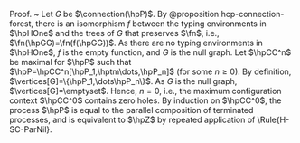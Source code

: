 Proof.
  ~ Let $G$ be $\connection(\hpP)$.
    By @proposition:hcp-connection-forest, there is an isomorphism $f$ between the typing environments in $\hpHOne$ and the trees of $G$ that preserves $\fn$, i.e., $\fn(\hpGG)=\fn(f(\hpGG))$.
    As there are no typing environments in $\hpHOne$, $f$ is the empty function, and $G$ is the null graph.
    Let $\hpCC^n$ be maximal for $\hpP$ such that $\hpP=\hpCC^n[\hpP_1,\hptm\dots,\hpP_n]$ (for some $n \geq 0$).
    By definition, $\vertices[G]=\{\hpP_1,\dots\hpP_n\}$.
    As $G$ is the null graph, $\vertices[G]=\emptyset$.
    Hence, $n=0$, i.e., the maximum configuration context $\hpCC^0$ contains zero holes. By induction on $\hpCC^0$, the process $\hpP$ is equal to the parallel composition of terminated processes, and is equivalent to $\hpZ$ by repeated application of \Rule{H-SC-ParNil}.
